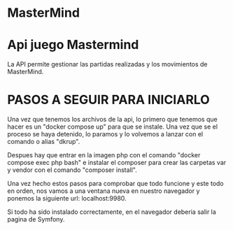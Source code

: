 # MasterMind
# Api juego Mastermind

La API permite gestionar las partidas realizadas y los movimientos de MasterMind.

# PASOS A SEGUIR PARA INICIARLO
Una vez que tenemos los archivos de la api, lo primero que tenemos que hacer es un "docker compose up" para que se instale. Una vez que se el proceso se haya detenido, lo paramos y lo volvemos a lanzar con el comando o alias "dkrup".

Despues hay que entrar en la imagen php con el comando "docker compose exec php bash" e instalar el composer para crear las carpetas var y vendor con el comando "composer install".

Una vez hecho estos pasos para comprobar que todo funcione y este todo en orden, nos vamos a una ventana nueva en nuestro navegador y ponemos la siguiente url: localhost:9980.

Si todo ha sido instalado correctamente, en el navegador deberia salir la pagina de Symfony.